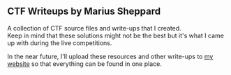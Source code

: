 ## CTF Writeups by Marius Sheppard

A collection of CTF source files and write-ups that I created.  
Keep in mind that these solutions might not be the best but it's what I came up with during the live competitions. 

In the near future, I'll upload these resources and other write-ups to [my website](https://marius-sheppard.ml) so that everything can be found in one place.
